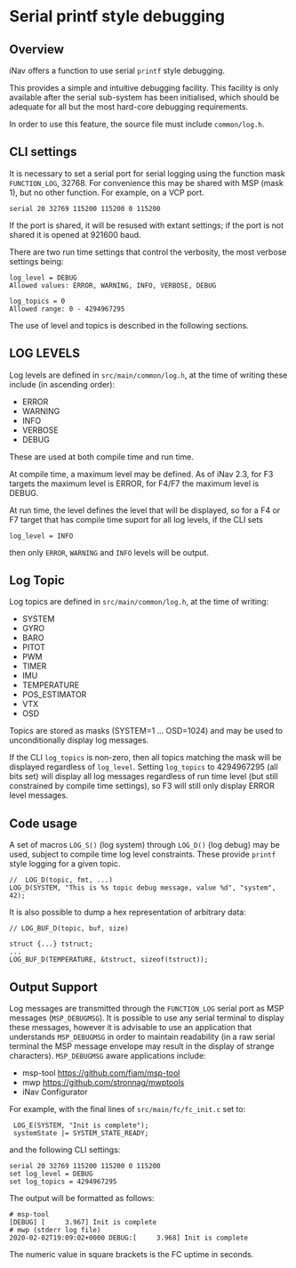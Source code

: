 # Serial printf style debugging

## Overview

iNav offers a function to use serial `printf` style debugging.

This provides a simple and intuitive debugging facility. This facility is only available after the serial sub-system has been initialised, which should be adequate for all but the most hard-core debugging requirements.

In order to use this feature, the source file must include `common/log.h`.

## CLI settings

It is necessary to set a serial port for serial logging using the function mask `FUNCTION_LOG`, 32768. For convenience this may be shared with MSP (mask 1), but no other function.
For example, on a VCP port.

```
serial 20 32769 115200 115200 0 115200
```

If the port is shared, it will be resused with extant settings; if the port is not shared it is opened at 921600 baud.

There are two run time settings that control the verbosity, the most verbose settings being:

```
log_level = DEBUG
Allowed values: ERROR, WARNING, INFO, VERBOSE, DEBUG

log_topics = 0
Allowed range: 0 - 4294967295

```

The use of level and topics is described in the following sections.

## LOG LEVELS

Log levels are defined in `src/main/common/log.h`, at the time of writing these include (in ascending order):

* ERROR
* WARNING
* INFO
* VERBOSE
* DEBUG

These are used at both compile time and run time.

At compile time, a maximum level may be defined. As of iNav 2.3, for F3 targets the maximum level is ERROR, for F4/F7 the maximum level is DEBUG.

At run time, the level defines the level that will be displayed, so for a F4 or F7 target that has compile time suport for all log levels, if the CLI sets
```
log_level = INFO
```
then only `ERROR`, `WARNING` and `INFO` levels will be output.

## Log Topic

Log topics are defined in `src/main/common/log.h`, at the time of writing:

* SYSTEM
* GYRO
* BARO
* PITOT
* PWM
* TIMER
* IMU
* TEMPERATURE
* POS_ESTIMATOR
* VTX
* OSD

Topics are stored as masks (SYSTEM=1 ... OSD=1024) and may be used to unconditionally display log messages.

If the CLI `log_topics` is non-zero, then all topics matching the mask will be displayed regardless of `log_level`. Setting `log_topics` to 4294967295 (all bits set) will display all log messages regardless of run time level (but still constrained by compile time settings), so F3 will still only display ERROR level messages.

## Code usage

A set of macros `LOG_S()` (log system) through `LOG_D()` (log debug) may be used, subject to compile time log level constraints. These provide `printf` style logging for a given topic.

```
//  LOG_D(topic, fmt, ...)
LOG_D(SYSTEM, "This is %s topic debug message, value %d", "system", 42);
```

It is also possible to dump a hex representation of arbitrary  data:

```
// LOG_BUF_D(topic, buf, size)

struct {...} tstruct;
...
LOG_BUF_D(TEMPERATURE, &tstruct, sizeof(tstruct));

```

## Output Support

Log messages are transmitted through the `FUNCTION_LOG` serial port as MSP messages (`MSP_DEBUGMSG`). It is possible to use any serial terminal to display these messages, however it is advisable to use an application that understands `MSP_DEBUGMSG` in order to maintain readability (in a raw serial terminal the MSP message envelope may result in the display of strange characters). `MSP_DEBUGMSG` aware applications include:

* msp-tool https://github.com/fiam/msp-tool
* mwp https://github.com/stronnag/mwptools
* iNav Configurator

For example, with the final lines of `src/main/fc/fc_init.c` set to:

```
 LOG_E(SYSTEM, "Init is complete");
 systemState |= SYSTEM_STATE_READY;
```

and the following CLI settings:

```
serial 20 32769 115200 115200 0 115200
set log_level = DEBUG
set log_topics = 4294967295
```

The output will be formatted as follows:

```
# msp-tool
[DEBUG] [     3.967] Init is complete
# mwp (stderr log file)
2020-02-02T19:09:02+0000 DEBUG:[     3.968] Init is complete
```

The numeric value in square brackets is the FC uptime in seconds.
